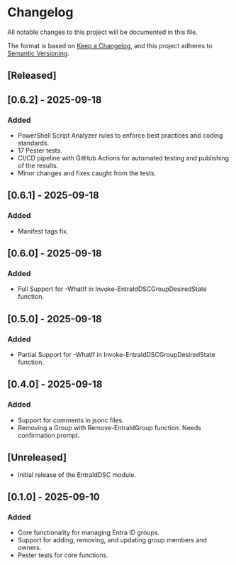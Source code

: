 # Changelog

All notable changes to this project will be documented in this file.

The format is based on [Keep a Changelog](https://keepachangelog.com/en/1.0.0/),
and this project adheres to [Semantic Versioning](https://semver.org/spec/v2.0.0.html).

## [Released]

## [0.6.2] - 2025-09-18

### Added

- PowerShell Script Analyzer rules to enforce best practices and coding standards.
- 17 Pester tests.
- CI/CD pipeline with GitHub Actions for automated testing and publishing of the results.
- Minor changes and fixes caught from the tests.

## [0.6.1] - 2025-09-18

### Added

- Manifest tags fix.

## [0.6.0] - 2025-09-18

### Added

- Full Support for -WhatIf in Invoke-EntraIdDSCGroupDesiredState function.

## [0.5.0] - 2025-09-18

### Added

- Partial Support for -WhatIf in Invoke-EntraIdDSCGroupDesiredState function.

## [0.4.0] - 2025-09-18

### Added

- Support for comments in jsonc files.
- Removing a Group with Remove-EntraIdGroup function. Needs confirmation prompt.

## [Unreleased]

- Initial release of the EntraIdDSC module.

## [0.1.0] - 2025-09-10

### Added

- Core functionality for managing Entra ID groups.
- Support for adding, removing, and updating group members and owners.
- Pester tests for core functions.
